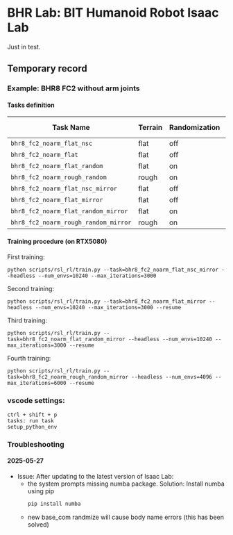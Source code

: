 # BHR Lab: BIT Humanoid Robot Isaac Lab
Just in test. 

## Temporary record
### Example: BHR8 FC2 without arm joints
#### Tasks definition
| Task Name                           | Terrain | Randomization | Self Collision | Mirror |
|-------------------------------------|---------|---------------|----------------|--------|
| `bhr8_fc2_noarm_flat_nsc`           |  flat   | off           | off            | off    |
| `bhr8_fc2_noarm_flat`               |  flat   | off           | on             | off    |
| `bhr8_fc2_noarm_flat_random`        |  flat   | on            | on             | off    |
| `bhr8_fc2_noarm_rough_random`       |  rough  | on            | on             | off    |
| `bhr8_fc2_noarm_flat_nsc_mirror`    |  flat   | off           | off            | on     |
| `bhr8_fc2_noarm_flat_mirror`        |  flat   | off           | on             | on     |
| `bhr8_fc2_noarm_flat_random_mirror` |  flat   | on            | on             | on     |
| `bhr8_fc2_noarm_rough_random_mirror`|  rough  | on            | on             | on     |

#### Training procedure (on RTX5080)
First training: 
```
python scripts/rsl_rl/train.py --task=bhr8_fc2_noarm_flat_nsc_mirror --headless --num_envs=10240 --max_iterations=3000
```

Second training:
```
python scripts/rsl_rl/train.py --task=bhr8_fc2_noarm_flat_mirror --headless --num_envs=10240 --max_iterations=3000 --resume
```

Third training:
```
python scripts/rsl_rl/train.py --task=bhr8_fc2_noarm_flat_random_mirror --headless --num_envs=10240 --max_iterations=3000 --resume
```

Fourth training:
```
python scripts/rsl_rl/train.py --task=bhr8_fc2_noarm_rough_random_mirror --headless --num_envs=4096 --max_iterations=6000 --resume
```

### vscode settings:
```
ctrl + shift + p
tasks: run task
setup_python_env
```
### Troubleshooting
#### 2025-05-27
- Issue: After updating to the latest version of Isaac Lab: 
  - the system prompts missing numba package. Solution: Install numba using pip
    ```bash
    pip install numba
    ```
  - new base_com randmize will cause body name errors (this has been solved)